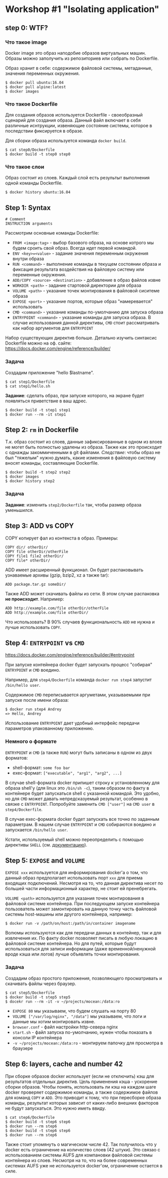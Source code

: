 # Workshop #1 "Isolating application"

## step 0: WTF?

### Что такое image
Docker image это образ наподобие образов виртуальных машин.
Образы можно заполучить из репозиториев или собрать по Dockerfile.

Образ хранит в себе: содержимое файловой системы, метаданные, значения переменных окружения.

```
$ docker pull ubuntu:16.04
$ docker pull alpine:latest
$ docker images
```

### Что такое Dockerfile

Для создания образов используется Dockerfile - своеобразный сценарий для создания образа.
Данный файл включает в себя различные иснтрукции, извеняющие состояние системы, которое в последствии фиксируется в образе.

Для сборки образа используется команда `docker build`.
 
```
$ cat step0/Dockerfile
$ docker build -t step0 step0
```

### Что такое слои
Образ состоит из слоев. Каждый слой есть результыт выполнения одной команды Dockerfile.

```
$ docker history ubuntu:16.04
```

## Step 1: Syntax

```
# Comment
INSTRUCTION arguments
```

Рассмотрим основные команды Dockerfile:
* `FROM <image:tag>` - выбор базового образа, на основе котрого мы будем сроить свой образ. Всегда идет первой командой.
* `ENV <key>=<value>` - задание значения переменным окружения внутри образа
* `RUN <command>` - выполнение команды в текущем состоянии образа и фиксация результата воздействия на файловую систему или переменные окружения.
* `ADD/COPY <source> <destination>` - добавление в образ файлов извне
* `WORKDIR <path>` - задание стартовой директории для образа
* `VOLUME <path>` - указание точек монтирования в файловой сиситеме образа
* `EXPOSE <port>` - указание портов, которые образ "намеревается" использовать
* `CMD <command>` - указание команды по-умолчанию для запуска образа
* `ENTRYPOINT <command>` - указание команды для запуска образа. В случае использования данной директивы, `CMD` стоит рассматривать как набор аргументов для `ENTRYPOINT`

Набор существующих директив больше. Детально изучить синтаксис Dockerfile можно на оф. сайте: https://docs.docker.com/engine/reference/builder/
 
### Задача

Создадим приложение "hello $lastname".

```
$ cat step1/Dockerfile
$ cat step1/hello.sh
```

**Задание**: сделать образ, при запуске которого, на экране будет появляться приветствие в ваш адрес.
```
$ docker build -t step1 step1
$ docker run --rm -it step1
```

## Step 2: `rm` in Dockerfile
 
Т.к. образ состоит из слоев, данные зафиксированные в одном из влоев не могет быть полностью удалены из образа.
Также как это происходит с однажды закоммиченными в git файлами. 
*Следствие*: чтобы образ не был "тяжелым" нужно думать, какие изменения в файловую систему вносят команды, составляющие Dockerfile.

```
$ docker build -t step2 step2
$ docker images
$ docker history step2
```

### Задача

**Задание**: изменить `step2/Dockerfile` так, чтобы размер образа уменьшился.


## Step 3: ADD vs COPY

COPY копирует фал из контекста в образ. Примеры:
```
COPY dir/ otherDir/
COPY file otherDir/otherFile
COPY file1 file2 otherDir/
COPY file* otherDir/
```

ADD имеет расширенный функционал. 
Он будет распаковывать узнаваемые архивы (gzip, bzip2, xz а также tar):
```
ADD package.tar.gz someDir/
```

Также ADD может скачивать файлы из сети. В этом случае распаковка **не происходит**. Например:
```
ADD http://example.com/file otherDir/otherFile
ADD http://example.com/file otherDir/
```

Что использовать? В 90% случаев функциональность `ADD` не нужна и лучше использовать `COPY`. 

## Step 4: `ENTRYPOINT` vs `CMD`

https://docs.docker.com/engine/reference/builder/#entrypoint

При запуске контейнера docker будет запускать процесс "собирая" `ENTRYPOINT` и `CMD` воедино.

Например, для `step4/Dockerfile` команда `docker run step4` запустит `/bin/hello user`. 

Содержимое `CMD` переписывается аргуметами, указываемыми при запуске после имени образа:

```
$ docker run step4 Andrey
=> Hello, Andrey
```
Использование `ENTRYPOINT` дает удобный интерфейс передачи параметров упакованному приложению.

### Немного о формате

`ENTRYPOINT` и `CMD` (а также `RUN`) могут быть записаны в одном из двух форматов:
* shell-формат: `some foo bar`
* exec-формат: `["executable", "arg1", "arg2", ...]`

В случае shell-формата docker припишет строку к установленному для образа shell'у (для linux это `/bin/sh -c`), 
таким образом по факту в контейнере будет запускаться shell с указанной командой. Это удобно, но для `CMD` может давать непредсказуемый результат, особенно в связке с `ENTRYPOINT`. 
Попробуйте заменить `CMD ["user"]` на `CMD user` в `step4/Dockerfile`.

В случае exec-формата docker будет запускать все точно по заданным параметрам. В нашем случае `ENTRYPOINT` и `CMD` собираются воедино и запускается `/bin/hello user`.

Кстати, используемый shell можно переопределить с помощью директивы `SHELL` (см. [документацию](https://docs.docker.com/engine/reference/builder/#shell)).

## Step 5: `EXPOSE` and `VOLUME`

`EXPOSE xxx` используется для информирования docker'а о том, что данный образ предполагает использовать порт `xxx` для приема входящих подключений.
Несмотря на то, что данная директива несет по большей части информационный характер, не стоит ей пренебрегать.
 
`VOLUME <path>` используется для указания точек монтирования в файловой системе контейнера. 
При последующем запуске контейнера пользователь может замонтировать на данную точку часть файловой системы host-машины или другого контейнера, например:
```
$ docker run -v /path/on/host:/path/in/container imagename
```

Волюмы используются как для передачи данных в контейнер, так и для извлечения их.
По факту docker позволяет писать в любую локацию в файловой системе контейнера. 
Но для путей, которые будут использоваться для записи информации (даже временной/ненужной вроде кэша или логов) лучше объявлять точки монтирования.

### Задача

Создадим образ простого приложения, позволяющего просматривать и скачивать файлы через браузер.

```
$ cat step5/Dockerfile
$ docker build -t step5 step5
$ docekr run --rm -it -v ~/projects/mocean:/data:ro
```

* `EXPOSE 80` мы указываем, что будем слушать на порту 80
* `VOLUME ["/var/log/nginx", "/data"]` мы указываем, что логи и данные мы хотим монтировать извне.
* `browser.conf` - файл настройки http-севера nginx
* `start.sh` - файл запуска по-умолчанию, нужен чтобы показать в консоли IP контейнера 
* `-v ~/projects/mocean:/data:ro` - монтируем папочку для просмотра в браузере

## Step 6: layers, cache and number 42

При сборке образов docker использует (если не отключить) кэш для результатов отдельных директив.
Цель применения кэша - ускорение сборки образов. 
Чтобы понять, использовать ли кэш на каждом шаге docker проверяет содержимое команды, а также содержимое файлов для команд `COPY` и `ADD`.
Это приводит к тому, что при пересборке образа команды, результат которых зависит от каких-либо внешних факторов не будут запускаться. Это нужно иметь ввиду.

```
$ cat step6/Dockerfile
$ docker build -t step6 step6
$ docker run --rm step6
$ docker build -t step6 step6
$ docker run --rm step6
```
 
Также стоит упомянуть о магическом числе 42. Так получилось что у docker есть ограничение на количество слоев (42 штуки).
Это связао с использованием системы AUFS для компановки файловой системы контейнера из слоев.
Несмотря на то, что на более современных системах AUFS уже не используется docker'ом, ограничение остается в силе. 
